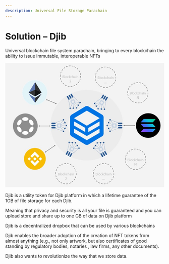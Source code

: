 ```yaml
---
description: Universal File Storage Parachain
---
```


# Solution – Djib

Universal blockchain file system parachain, bringing to every blockchain the ability to issue immutable, interoperable NFTs

![](<../.gitbook/assets/image (12).png>)

Djib is a utility token for Djib platform in which a lifetime guarantee of the 1GB of file storage for each Djib.

Meaning that privacy and security is all your file is guaranteed and you can upload store and share up to one GB of data on Djib platform

Djib is a decentralized dropbox that can be used by various blockchains

Djib enables the broader adoption of the creation of NFT tokens from almost anything (e.g., not only artwork, but also certificates of good standing by regulatory bodies, notaries , law firms, any other documents).&#x20;

Djib also wants to revolutionize the way that we store data.
